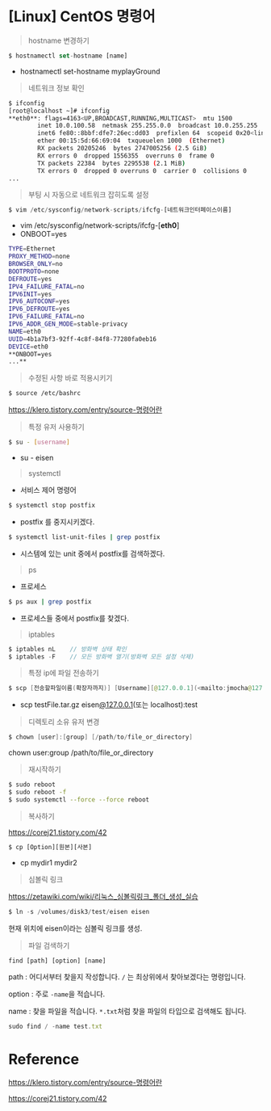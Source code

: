 # [Linux] CentOS 명령어

>  hostname 변경하기

```jsx
$ hostnamectl set-hostname [name]
```

- hostnamectl set-hostname myplayGround

> 네트워크 정보 확인

```bash
$ ifconfig
[root@localhost ~]# ifconfig
**eth0**: flags=4163<UP,BROADCAST,RUNNING,MULTICAST>  mtu 1500
        inet 10.0.100.58  netmask 255.255.0.0  broadcast 10.0.255.255
        inet6 fe80::8bbf:dfe7:26ec:dd03  prefixlen 64  scopeid 0x20<link>
        ether 00:15:5d:66:69:04  txqueuelen 1000  (Ethernet)
        RX packets 20205246  bytes 2747005256 (2.5 GiB)
        RX errors 0  dropped 1556355  overruns 0  frame 0
        TX packets 22384  bytes 2295538 (2.1 MiB)
        TX errors 0  dropped 0 overruns 0  carrier 0  collisions 0
...
```

> 부팅 시 자동으로 네트워크 잡히도록 설정

```jsx
$ vim /etc/sysconfig/network-scripts/ifcfg-[네트워크인터페이스이름]
```

- vim /etc/sysconfig/network-scripts/ifcfg-[**eth0**]
- ONBOOT=yes

```bash
TYPE=Ethernet
PROXY_METHOD=none
BROWSER_ONLY=no
BOOTPROTO=none
DEFROUTE=yes
IPV4_FAILURE_FATAL=no
IPV6INIT=yes
IPV6_AUTOCONF=yes
IPV6_DEFROUTE=yes
IPV6_FAILURE_FATAL=no
IPV6_ADDR_GEN_MODE=stable-privacy
NAME=eth0
UUID=4b1a7bf3-92ff-4c8f-84f8-77280fa0eb16
DEVICE=eth0
**ONBOOT=yes
...**
```

> 수정된 사항 바로 적용시키기

```bash
$ source /etc/bashrc
```

https://klero.tistory.com/entry/source-명령어란

> 특정 유저 사용하기

```bash
$ su - [username]
```

- su - eisen

> systemctl

- 서비스 제어 명령어

```bash
$ systemctl stop postfix
```

- postfix 를 중지시키겠다.

```bash
$ systemctl list-unit-files | grep postfix
```

- 시스템에 있는 unit 중에서 postfix를 검색하겠다.

> ps

- 프로세스

```bash
$ ps aux | grep postfix
```

- 프로세스들 중에서 postfix를 찾겠다.

> iptables

```java
$ iptables nL    // 방화벽 상태 확인
$ iptables -F    // 모든 방화벽 열기(방화벽 모든 설정 삭제)
```

> 특정 ip에 파일 전송하기

```java
$ scp [전송할파일이름(확장자까지)] [Username][@127.0.0.1](<mailto:jmocha@127.0.0.1>)(또는 localhost):[폴더명]
```

- scp testFile.tar.gz eisen[@127.0.0.1](mailto:jmocha@127.0.0.1)(또는 localhost):test

> 디렉토리 소유 유저 변경

```java
$ chown [user]:[group] [/path/to/file_or_directory]
```

chown user:group /path/to/file_or_directory

> 재시작하기

```bash
$ sudo reboot
$ sudo reboot -f
$ sudo systemctl --force --force reboot
```

> 복사하기

https://corej21.tistory.com/42

```jsx
$ cp [Option][원본][사본]
```

- cp mydir1 mydir2

> 심볼릭 링크

https://zetawiki.com/wiki/리눅스_심볼릭링크_폴더_생성_실습

```jsx
$ ln -s /volumes/disk3/test/eisen eisen
```

현재 위치에 eisen이라는 심볼릭 링크를 생성.

> 파일 검색하기

```jsx
find [path] [option] [name]
```

path : 어디서부터 찾을지 작성합니다. `/` 는 최상위에서 찾아보겠다는 명령입니다.

option : 주로 `-name`을 적습니다.

name : 찾을 파일을 적습니다. `*.txt`처럼 찾을 파일의 타입으로 검색해도 됩니다.

```jsx
sudo find / -name test.txt
```

# Reference

https://klero.tistory.com/entry/source-명령어란

https://corej21.tistory.com/42
